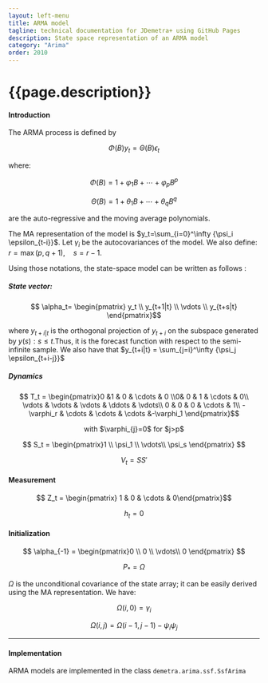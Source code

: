 ```yaml
---
layout: left-menu
title: ARMA model
tagline: technical documentation for JDemetra+ using GitHub Pages
description: State space representation of an ARMA model
category: "Arima"
order: 2010
---
```


# {{page.description}}

#### Introduction

The ARMA process is defined by

$$\Phi\left(B\right)y_t=\Theta\left(B\right)\epsilon_t $$ 

where:  

$$\Phi\left(B\right)=1+\varphi_1 B + \cdots + \varphi_p B^p $$   

$$\Theta\left(B\right)=1+\theta_1 B + \cdots + \theta_q B^q $$    

are the auto-regressive and the moving average polynomials. 

The MA representation of the model is $y_t=\sum_{i=0}^\infty {\psi_i \epsilon_{t-i}}$. Let $\gamma_i$ be the autocovariances of the model. We also define: $r=\max\left(p, q+1\right), \quad s=r-1$.

Using those notations, the state-space model can be written as follows :

##### State vector: 

$$ \alpha_t= \begin{pmatrix} y_t \\ y_{t+1|t} \\ \vdots \\ y_{t+s|t} \end{pmatrix}$$  

where $y_{t+i|t}$ is the orthogonal projection of
$y_{t+i}$ on the subspace generated by ${y\left(s\right):s \leq t}$.Thus, it is the forecast function with respect to the semi-infinite sample.
We also have that $y_{t+i|t} = \sum_{j=i}^\infty {\psi_j \epsilon_{t+i-j}}$

##### Dynamics

$$ T_t = \begin{pmatrix}0 &1 & 0 & \cdots & 0  \\0& 0 & 1 & \cdots & 0\\ \vdots & \vdots & \vdots & \ddots & \vdots\\ 0 & 0 & 0 & \cdots & 1\\
-\varphi_r & \cdots  & \cdots & \cdots &-\varphi_1 \end{pmatrix}$$

<p style="text-align: center;"> with $\varphi_{j}=0$ for $j>p$  </p>


$$ S_t = \begin{pmatrix}1 \\ \psi_1 \\ \vdots\\ \psi_s \end{pmatrix} $$  

$$ V_t = S S' $$

#### Measurement

$$ Z_t = \begin{pmatrix} 1 & 0 & \cdots & 0\end{pmatrix}$$

$$ h_t = 0 $$

#### Initialization 

$$ \alpha_{-1} = \begin{pmatrix}0 \\ 0 \\ \vdots\\ 0 \end{pmatrix} $$  

$$ P_{*} = \Omega $$

$\Omega$ is the unconditional covariance of the state array; it can be easily derived using the MA representation. We have:

$$ \Omega\left(i,0\right) = \gamma_i $$  

$$ \Omega\left(i,j\right) = \Omega\left(i-1,j-1\right)-\psi_i \psi_j $$  

<hr>

#### Implementation

ARMA models are implemented in the class `demetra.arima.ssf.SsfArima`

